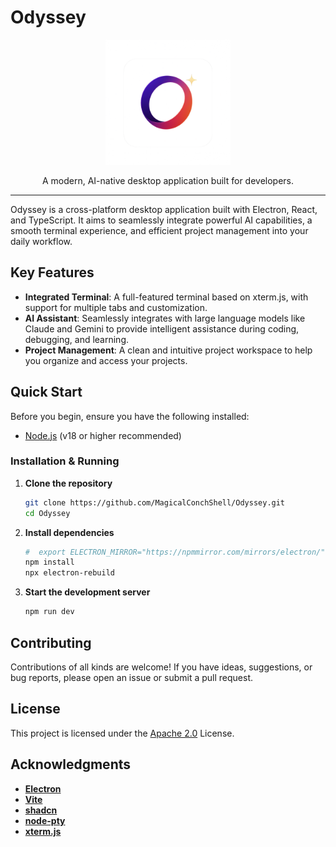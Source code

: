 # Odyssey

<p align="center">
  <img src="./public/Odyssey.png" alt="Odyssey Logo" width="200">
</p>

<p align="center">
  A modern, AI-native desktop application built for developers.
</p>

---

Odyssey is a cross-platform desktop application built with Electron, React, and TypeScript. It aims to seamlessly integrate powerful AI capabilities, a smooth terminal experience, and efficient project management into your daily workflow.

## Key Features

- **Integrated Terminal**: A full-featured terminal based on xterm.js, with support for multiple tabs and customization.
- **AI Assistant**: Seamlessly integrates with large language models like Claude and Gemini to provide intelligent assistance during coding, debugging, and learning.
- **Project Management**: A clean and intuitive project workspace to help you organize and access your projects.

## Quick Start

Before you begin, ensure you have the following installed:

- [Node.js](https://nodejs.org/) (v18 or higher recommended)

### Installation & Running

1. **Clone the repository**
    ```bash
    git clone https://github.com/MagicalConchShell/Odyssey.git
    cd Odyssey
    ```

2. **Install dependencies**
    ```bash
    #  export ELECTRON_MIRROR="https://npmmirror.com/mirrors/electron/"
    npm install
    npx electron-rebuild
    ```

3. **Start the development server**
    ```bash
    npm run dev
    ```


## Contributing

Contributions of all kinds are welcome! If you have ideas, suggestions, or bug reports, please open an issue or submit a pull request.

## License

This project is licensed under the [Apache 2.0](./LICENSE) License.

## Acknowledgments

- **[Electron](https://www.electronjs.org/)**
- **[Vite](https://vite.dev/)**
- **[shadcn](https://ui.shadcn.com/)**
- **[node-pty](https://github.com/microsoft/node-pty)**
- **[xterm.js](https://github.com/xtermjs/xterm.js)**
